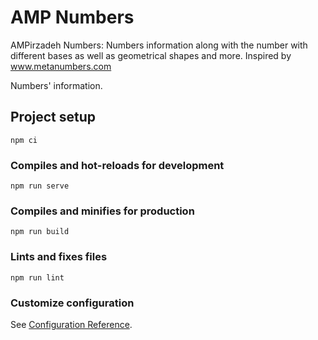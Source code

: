 # AMP Numbers

AMPirzadeh Numbers: Numbers information along with the number with different bases as well as geometrical shapes and more. Inspired by www.metanumbers.com

Numbers' information.

## Project setup

```
npm ci
```

### Compiles and hot-reloads for development

```
npm run serve
```

### Compiles and minifies for production

```
npm run build
```

### Lints and fixes files

```
npm run lint
```

### Customize configuration

See [Configuration Reference](https://cli.vuejs.org/config/).

